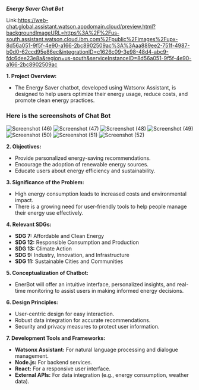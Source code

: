 ***Energy Saver Chat Bot***

Link:https://web-chat.global.assistant.watson.appdomain.cloud/preview.html?backgroundImageURL=https%3A%2F%2Fus-south.assistant.watson.cloud.ibm.com%2Fpublic%2Fimages%2Fupx-8d56a051-9f5f-4e90-a166-2bc8902509ac%3A%3Aaa889ee2-751f-4987-b0d0-62ccd95e86ec&integrationID=c1626c09-3e98-48d4-abc9-fdc6dee23e8a&region=us-south&serviceInstanceID=8d56a051-9f5f-4e90-a166-2bc8902509ac

**1. Project Overview:**
   - The Energy Saver chatbot, developed using Watsonx Assistant, is designed to help users optimize their energy usage, reduce costs, and promote clean energy practices.
     
### Here is the screenshots of Chat Bot
![Screenshot (46)](https://github.com/user-attachments/assets/f95414f5-0bf9-4b58-8dc4-6d01ce597942)
![Screenshot (47)](https://github.com/user-attachments/assets/ee561c16-c97d-49ca-904a-29cf4497d3b0)
![Screenshot (48)](https://github.com/user-attachments/assets/9f1186b8-0002-4f64-944a-c25e1b5cc1f9)
![Screenshot (49)](https://github.com/user-attachments/assets/b23ed939-c71f-4ad5-98e2-84ff89c02372)
![Screenshot (50)](https://github.com/user-attachments/assets/af08635a-6118-4bd9-aa76-28e29162f342)
![Screenshot (51)](https://github.com/user-attachments/assets/a969b3e3-44a5-43d9-a07b-eccd3671e77f)
![Screenshot (52)](https://github.com/user-attachments/assets/716ab8f4-d690-4e6e-bdf8-559aa86f50f1)

**2. Objectives:**
   - Provide personalized energy-saving recommendations.
   - Encourage the adoption of renewable energy sources.
   - Educate users about energy efficiency and sustainability.

**3. Significance of the Problem:**
   - High energy consumption leads to increased costs and environmental impact.
   - There is a growing need for user-friendly tools to help people manage their energy use effectively.

**4. Relevant SDGs:**
   - **SDG 7:** Affordable and Clean Energy
   - **SDG 12:** Responsible Consumption and Production
   - **SDG 13:** Climate Action
   - **SDG 9:** Industry, Innovation, and Infrastructure
   - **SDG 11:** Sustainable Cities and Communities

**5. Conceptualization of Chatbot:**
   - EnerBot will offer an intuitive interface, personalized insights, and real-time monitoring to assist users in making informed energy decisions.

**6. Design Principles:**
   - User-centric design for easy interaction.
   - Robust data integration for accurate recommendations.
   - Security and privacy measures to protect user information.


**7. Development Tools and Frameworks:**
   - **Watsonx Assistant:** For natural language processing and dialogue management.
   - **Node.js:** For backend services.
   - **React:** For a responsive user interface.
   - **External APIs:** For data integration (e.g., energy consumption, weather data).
